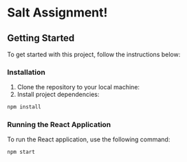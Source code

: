 # Salt Assignment!

## Getting Started

To get started with this project, follow the instructions below:

### Installation

1. Clone the repository to your local machine:
2. Install project dependencies:

```bash
npm install
```

### Running the React Application

To run the React application, use the following command:

```bash
npm start
```
